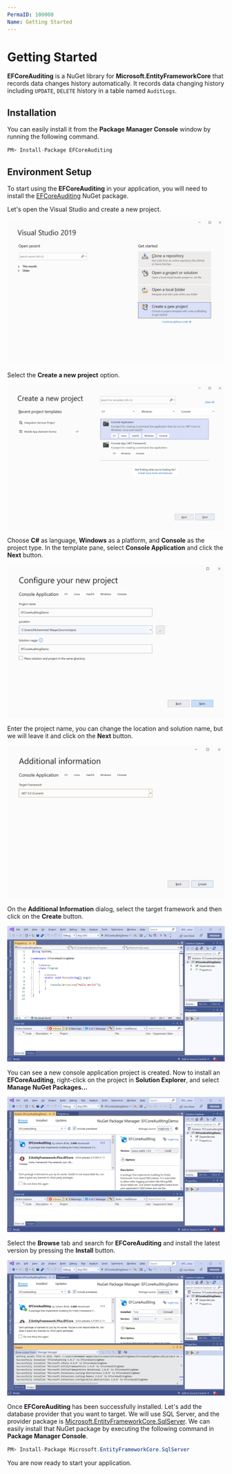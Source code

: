 ```yaml
---
PermaID: 100000
Name: Getting Started
---
```


# Getting Started

**EFCoreAuditing** is a NuGet library for **Microsoft.EntityFrameworkCore** that records data changes history automatically. It records data changing history including `UPDATE`, `DELETE` history in a table named `AuditLogs`.

## Installation

You can easily install it from the **Package Manager Console** window by running the following command.

```csharp
PM> Install-Package EFCoreAuditing
```

## Environment Setup

To start using the **EFCoreAuditing** in your application, you will need to install the [EFCoreAuditing](https://www.nuget.org/packages/EFCoreAuditing) NuGet package.

Let's open the Visual Studio and create a new project.

<img src="images/setup-1.png" alt="Create a new project">

Select the **Create a new project** option.

<img src="images/setup-2.png" alt="Select Console Application template">

Choose **C#** as language, **Windows** as a platform, and **Console** as the project type. In the template pane, select **Console Application** and click the **Next** button.

<img src="images/setup-3.png" alt="Configure your new project">

Enter the project name, you can change the location and solution name, but we will leave it and click on the **Next** button.  

<img src="images/setup-4.png" alt="Additional Information">

On the **Additional Information** dialog, select the target framework and then click on the **Create** button.  

<img src="images/setup-5.png" alt="Console Application created">

You can see a new console application project is created. Now to install an **EFCoreAuditing**, right-click on the project in **Solution Explorer**, and select **Manage NuGet Packages...**

<img src="images/setup-6.png" alt="Install EFCoreAuditing">

Select the **Browse** tab and search for **EFCoreAuditing** and install the latest version by pressing the **Install** button. 

<img src="images/setup-7.png" alt="EFCoreAuditing installed successfully">

Once **EFCoreAuditing** has been successfully installed. Let's add the database provider that you want to target. We will use SQL Server, and the provider package is [Microsoft.EntityFrameworkCore.SqlServer](https://www.nuget.org/packages/Microsoft.EntityFrameworkCore.SqlServer). We can easily install that NuGet package by executing the following command in **Package Manager Console**. 

```csharp
PM> Install-Package Microsoft.EntityFrameworkCore.SqlServer
```

You are now ready to start your application.
